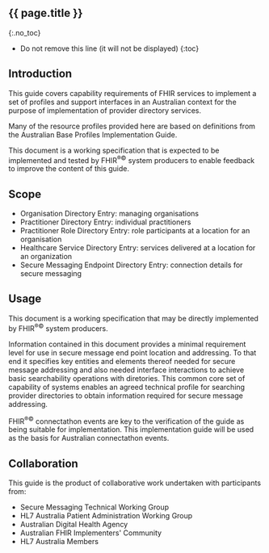 ## {{ page.title }}
{:.no_toc}

<!-- TOC -->

* Do not remove this line (it will not be displayed)
{:toc}

## Introduction
This guide covers capability requirements of FHIR services to implement a set of profiles and support interfaces in an Australian context for the purpose of implementation of provider directory services.

Many of the resource profiles provided here are based on definitions from the Australian Base Profiles Implementation Guide.

This document is a working specification that is expected to be implemented and tested by FHIR<sup>&reg;&copy;</sup> system producers to enable feedback to improve the content of this guide.

## Scope

* Organisation Directory Entry: managing organisations
* Practitioner Directory Entry: individual practitioners
* Practitioner Role Directory Entry: role participants at a location for an organisation
* Healthcare Service Directory Entry: services delivered at a location for an organization
* Secure Messaging Endpoint Directory Entry: connection details for secure messaging

## Usage

This document is a working specification that may be directly implemented by FHIR<sup>&reg;&copy;</sup> system producers.

Information contained in this document provides a minimal requirement level for use in secure message end point location and addressing. 
To that end it specifies key entities and elements thereof needed for secure message addressing and also needed interface interactions
to achieve basic searchability operations with diretories. This common core set of capability of systems enables an agreed technical
profile for searching provider directories to obtain information required for secure message addressing.

FHIR<sup>&reg;&copy;</sup> connectathon events are key to the verification of the guide as being suitable for 
implementation. This implementation guide will be used as the basis for Australian connectathon events.

## Collaboration
This guide is the product of collaborative work undertaken with participants from:

* Secure Messaging Technical Working Group
* HL7 Australia Patient Administration Working Group
* Australian Digital Health Agency
* Australian FHIR Implementers' Community
* HL7 Australia Members 










